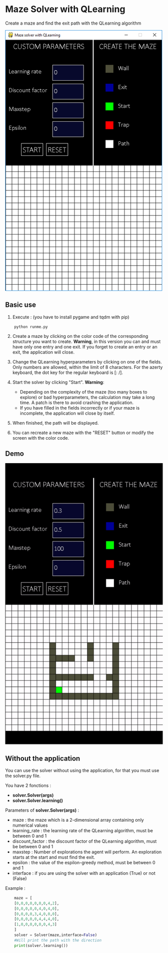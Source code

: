 # Maze Solver with QLearning

Create a maze and find the exit path with the QLearning algorithm

![The application](window.PNG)

## Basic use

1. Execute :
(you have to install pygame and tqdm with pip)
```
	python runme.py
```

2. 	Create a maze by clicking on the color code of the corresponding structure you want to create.
	__Warning__, in this version you can and must have only one entry and one exit. 
	If you forget to create an entry or an exit, the application will close.

3. 	Change the QLearning hyperparameters by clicking on one of the fields. 
	Only numbers are allowed, within the limit of 8 characters. 
	For the azerty keyboard, the dot key for the regular keyboard is [: /].

4. Start the solver by clicking "Start". 
__Warning__:
	* Depending on the complexity of the maze (too many boxes to explore) or bad hyperparameters, the calculation may take a long time. A patch is there to avoid crashing the application.
	* If you have filled in the fields incorrectly or if your maze is incomplete, the application will close by itself.

5. When finished, the path will be displayed.

6. You can recreate a new maze with the "RESET" button or modify the screen with the color code.

## Demo

![Demo](animation.gif)

## Without the application

You can use the solver without using the application, for that you must use the solver.py file.

You have 2 fonctions :
* __solver.Solver(args)__
* __solver.Solver.learning()__

Parameters of __solver.Solver(args)__ :
* maze : the maze which is a 2-dimensional array containing only numerical values
* learning_rate : the learning rate of the QLearning algorithm, must be between 0 and 1
* discount_factor : the discount factor of the QLearning algorithm, must be between 0 and 1
* maxstep : Number of explorations the agent will perform. 
			An exploration starts at the start and must find the exit.
* epsilon : the value of the espilon-greedy method, must be between 0 and 1
* interface : if you are using the solver with an application (True) or not (False)

Example : 
```python
	maze = [
	[0,0,0,0,0,0,0,4,2],
	[0,0,0,0,0,4,0,4,0],
	[0,0,0,0,3,4,0,0,0],
	[0,0,0,0,0,4,4,4,0],
	[1,0,0,0,0,0,0,4,3]
	]
	solver = Solver(maze,interface=False)
	#Will print the path with the direction
	print(solver.learning())
```